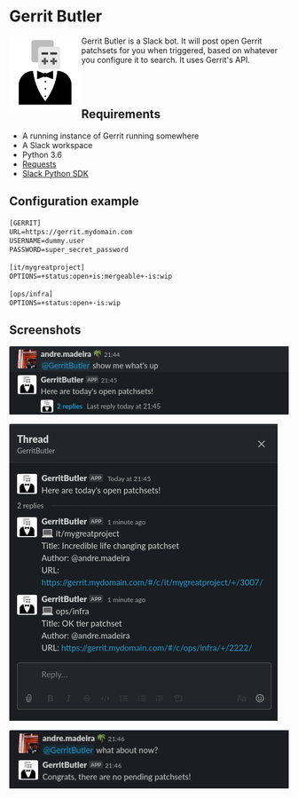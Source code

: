 # Gerrit Butler

<img align="left" src="images/icon.jpg" alt="Gerrit Butler Icon" width="130"/> Gerrit Butler is a Slack bot. It will post open Gerrit patchsets for you when triggered, based on whatever you configure it to search. It uses Gerrit's API.

<br/><br/>

## Requirements

- A running instance of Gerrit running somewhere
- A Slack workspace
- Python 3.6
- [Requests](https://github.com/psf/requests)
- [Slack Python SDK](https://github.com/slackapi/python-slackclient)

## Configuration example

```
[GERRIT]
URL=https://gerrit.mydomain.com
USERNAME=dummy.user
PASSWORD=super_secret_password

[it/mygreatproject]
OPTIONS=+status:open+is:mergeable+-is:wip

[ops/infra]
OPTIONS=+status:open+-is:wip
```

## Screenshots

![Request patchsets](images/step1.png)

![Threaded response example](images/step2.png)

![No patchsets available](images/step3.png)
